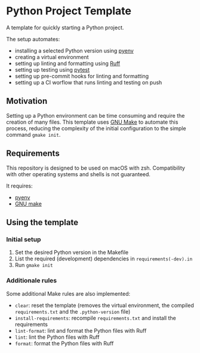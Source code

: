 # Python Project Template

A template for quickly starting a Python project.

The setup automates:

- installing a selected Python version using [pyenv](https://github.com/pyenv)
- creating a virtual environment
- setting up linting and formatting using [Ruff](https://astral.sh/ruff)
- setting up testing using [pytest](https://pytest.org)
- setting up pre-commit hooks for linting and formatting
- setting up a CI worflow that runs linting and testing on push

## Motivation

Setting up a Python environment can be time consuming and require the creation of many files. This template uses [GNU Make](https://www.gnu.org/software/make/) to automate this process, reducing the complexity of the initial configuration to the simple command `gmake init`.

## Requirements

This repository is designed to be used on macOS with zsh. Compatibility with other operating systems and shells is not guaranteed.

It requires:

- [pyenv](https://github.com/pyenv/pyenv)
- [GNU make](https://www.gnu.org/software/make/)

## Using the template

### Initial setup

1. Set the desired Python version in the Makefile
2. List the required (development) dependencies in `requirements(-dev).in`
3. Run `gmake init`

### Additionale rules

Some additional Make rules are also implemented:

- `clear`: reset the template (removes the virtual environment, the compiled `requirements.txt` and the `.python-version` file)
- `install-requirements`: recompile `requirements.txt` and install the requirements
- `lint-format`: lint and format the Python files with Ruff
- `lint`: lint the Python files with Ruff
- `format`: format the Python files with Ruff
